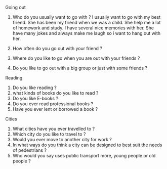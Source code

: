 Going out
1. Who do you usually want to go with ?
I usually want to go with my best friend. She has been my friend when we was a child. She help me a lot of homework and study. I have several nice memories with her. She have many jokes and always make me laugh so i want to hang out with her.
2. How often do you go out with your friend ?

3. Where do you like to go when you are out with your friends ?
4. Do you like to go out with a big group or just with some friends ?

Reading
1. Do you like reading ?
2. what kinds of books do you like to read ?
3. Do you like E-books ?
4. Do you ever read professional books ?
5. Have you ever lent or borrowed a book ?

Cities
1. What cities have you ever travelled to ?
2. Which city do you like to travel to ?
3. Would you ever move to another city for work ?
4. In what ways do you think a city can be designed to best suit the needs of pedestrians ?
5. Who would you say uses public transport more, young people or old people ?

